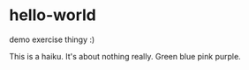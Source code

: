 # hello-world
demo exercise thingy :)

This is a haiku.
It's about nothing really.
Green blue pink purple.
